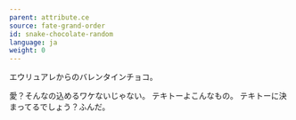 ```yaml
---
parent: attribute.ce
source: fate-grand-order
id: snake-chocolate-random
language: ja
weight: 0
---
```


エウリュアレからのバレンタインチョコ。

愛？そんなの込めるワケないじゃない。
テキトーよこんなもの。
テキトーに決まってるでしょう？ふんだ。
